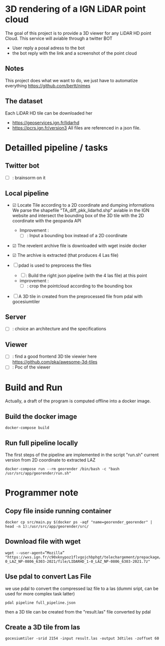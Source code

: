 # 3D rendering of a IGN LiDAR point cloud
The goal of this project is to provide a 3D viewer for any  LiDAR HD point Cloud.
This service will aviable through a twitter BOT
- User reply a posal adress to the  bot
- the bot reply with  the link and a screenshot of the point cloud

## Notes 
This project does what we want to do, we just have to automatize everything
https://github.com/bertt/nimes

## The dataset
Each LiDAR HD tile can be downloaded her 
- https://geoservices.ign.fr/lidarhd
- https://pcrs.ign.fr/version3
All files are referenced in a json file.

# Detailled pipeline / tasks
## Twitter bot
- ☐ : brainsorm on it
## Local pipeline
- ☑ Locate Tile according to a 2D coordinate and dumping informations 
  We parse the shapefile "TA_diff_pkk_lidarhd.shp" aviable in the IGN website and intersect the 
  bounding box of the 3D tile with the 2D coordinate with the geopanda API
  - Improvement  :
      - ☐ : Input a bounding box instead of a 2D coordinate
	  
- ☑ The revelent archive file is downloaded with wget inside docker
- ☑ The archive is extracted (that produces 4 Las file)

- ☐ pdad is used to preprocess the files
    - ☐ : Build the right json pipeline (with the 4 las file) at this point
	- improvement : 
		- ☐ : crop the pointcloud according to the bounding box
- ☐ A 3D tile in created from the preprocessed file from pdal with gocesiumtiler
## Server
- ☐ : choice an architecture and the specifications

## Viewer
- ☐ : find a good frontend 3D tile viewier here https://github.com/pka/awesome-3d-tiles
- ☐ : Poc of the viewer




# Build and Run
Actually, a draft of the program is computed offline into a docker image.
## Build the docker image

```console
docker-compose build
```
## Run full pipeline locally
The first steps of the pipeline are implemented in the script "run.sh"
current version from 2D coordinate to extracted LAZ
```console
docker-compose run --rm georender /bin/bash -c "bash /usr/src/app/georender/run.sh"
```

# Programmer note
## Copy file inside running container
```console
docker cp src/main.py $(docker ps -aqf "name=georender_georender" | head -n 1):/usr/src/app/georender/src/
```
## Download file with wget
```console
wget --user-agent=”Mozilla” "https://wxs.ign.fr/c90xknypoz1flvgojchbphgt/telechargement/prepackage/LIDARHD_PACK_NP_2021\$LIDARHD_1-0_LAZ_NP-0806_6303-2021/file/LIDARHD_1-0_LAZ_NP-0806_6303-2021.7z"
```
## Use pdal to convert Las File
we use pdal to convert the compressed laz file to a las (dummi sript, can be used for more complex task latter)
```console
pdal pipeline full_pipeline.json
```
then a 3D tile can be created from the "result.las" file converted by pdal
## Create a 3D tile from las
```console
gocesiumtiler -srid 2154 -input result.las -output 3dtiles -zoffset 60
```
